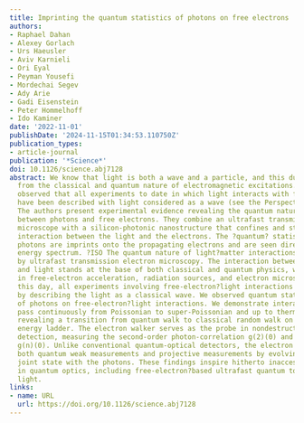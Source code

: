 ```yaml
---
title: Imprinting the quantum statistics of photons on free electrons
authors:
- Raphael Dahan
- Alexey Gorlach
- Urs Haeusler
- Aviv Karnieli
- Ori Eyal
- Peyman Yousefi
- Mordechai Segev
- Ady Arie
- Gadi Eisenstein
- Peter Hommelhoff
- Ido Kaminer
date: '2022-11-01'
publishDate: '2024-11-15T01:34:53.110750Z'
publication_types:
- article-journal
publication: '*Science*'
doi: 10.1126/science.abj7128
abstract: We know that light is both a wave and a particle, and this duality arises
  from the classical and quantum nature of electromagnetic excitations. Dahan et al.
  observed that all experiments to date in which light interacts with free electrons
  have been described with light considered as a wave (see the Perspective by Carbone).
  The authors present experimental evidence revealing the quantum nature of the interaction
  between photons and free electrons. They combine an ultrafast transmission electron
  microscope with a silicon-photonic nanostructure that confines and strengthens the
  interaction between the light and the electrons. The ?quantum? statistics of the
  photons are imprints onto the propagating electrons and are seen directly in their
  energy spectrum. ?ISO The quantum nature of light?matter interactions is revealed
  by ultrafast transmission electron microscopy. The interaction between free electrons
  and light stands at the base of both classical and quantum physics, with applications
  in free-electron acceleration, radiation sources, and electron microscopy. Yet to
  this day, all experiments involving free-electron?light interactions are fully explained
  by describing the light as a classical wave. We observed quantum statistics effects
  of photons on free-electron?light interactions. We demonstrate interactions that
  pass continuously from Poissonian to super-Poissonian and up to thermal statistics,
  revealing a transition from quantum walk to classical random walk on the free-electron
  energy ladder. The electron walker serves as the probe in nondestructive quantum
  detection, measuring the second-order photon-correlation g(2)(0) and higher-orders
  g(n)(0). Unlike conventional quantum-optical detectors, the electron can perform
  both quantum weak measurements and projective measurements by evolving into an entangled
  joint state with the photons. These findings inspire hitherto inaccessible concepts
  in quantum optics, including free-electron?based ultrafast quantum tomography of
  light.
links:
- name: URL
  url: https://doi.org/10.1126/science.abj7128
---
```

